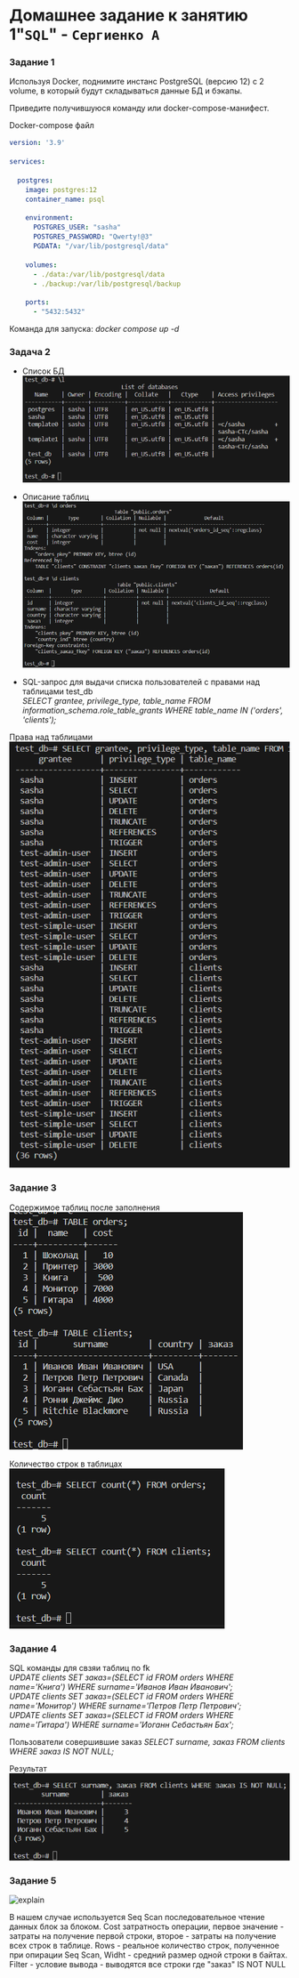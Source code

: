 # Домашнее задание к занятию 1"`SQL`" - `Сергиенко А`

### Задание 1

Используя Docker, поднимите инстанс PostgreSQL (версию 12) c 2 volume, в который будут складываться данные БД и бэкапы.

Приведите получившуюся команду или docker-compose-манифест.

Docker-compose файл
```yaml
version: '3.9'

services:

  postgres:
    image: postgres:12
    container_name: psql

    environment:
      POSTGRES_USER: "sasha"
      POSTGRES_PASSWORD: "Qwerty!@3"
      PGDATA: "/var/lib/postgresql/data"

    volumes:
      - ./data:/var/lib/postgresql/data
      - ./backup:/var/lib/postgresql/backup
  
    ports:
      - "5432:5432"

```
Команда для запуска: 
*docker compose up -d*

### Задача 2

* Список БД  
![DBlist](https://github.com/SashkaSer/BD/blob/main/SQL/img/DBlist.png)  

* Описание таблиц
![Tables](https://github.com/SashkaSer/BD/blob/main/SQL/img/tables.png)  

* SQL-запрос для выдачи списка пользователей с правами над таблицами test_db  
*SELECT grantee, privilege_type, table_name FROM information_schema.role_table_grants WHERE table_name IN ('orders', 'clients');*

Права над таблицами  
![Grants](https://github.com/SashkaSer/BD/blob/main/SQL/img/grants.png)  

### Задание 3

Содержимое таблиц после заполнения  
![Tables](https://github.com/SashkaSer/BD/blob/main/SQL/img/tables2.png)  

Количество строк в таблицах  
![count](https://github.com/SashkaSer/BD/blob/main/SQL/img/count.png)

### Задание 4

SQL команды для свзяи таблиц по fk  
*UPDATE clients SET заказ=(SELECT id FROM orders WHERE name='Книга') WHERE surname='Иванов Иван Иванович';*  
*UPDATE clients SET заказ=(SELECT id FROM orders WHERE name='Монитор') WHERE surname='Петров Петр Петрович';*  
*UPDATE clients SET заказ=(SELECT id FROM orders WHERE name='Гитара') WHERE surname='Иоганн Себастьян Бах';*

Пользователи совершившие заказ
*SELECT surname, заказ FROM clients WHERE заказ IS NOT NULL;*

Результат  
![Result](https://github.com/SashkaSer/BD/blob/main/SQL/img/result.png)

### Задание 5
![explain](https://github.com/SashkaSer/BD/blob/main/SQL/img/explan.png)

В нашем случае используется Seq Scan последовательное чтение данных блок за блоком. Cost затратность операции, первое значение - затраты на получение первой строки, второе - затраты на получение всех строк в таблице. Rows - реальное количество строк, полученное при опирации Seq Scan, Widht - средний размер одной строки в байтах. Filter - условие вывода - выводятся все строки где "заказ" IS NOT NULL